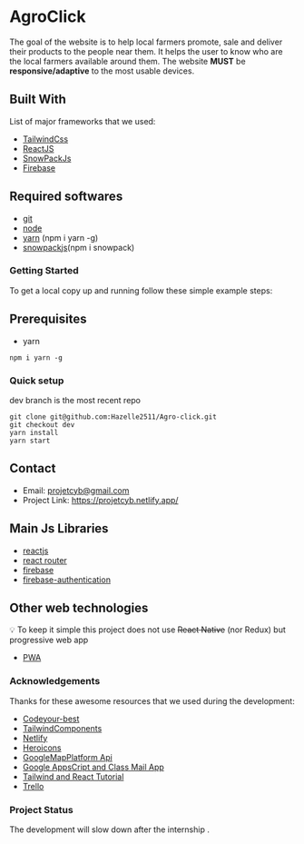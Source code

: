 

# AgroClick

The goal of the website is to help local farmers promote,  sale  and deliver their products to the people near them. It helps the user to know who are the local farmers available around them. The website  **MUST**  be  **responsive/adaptive** to the most usable devices. 


## Built With

List of major frameworks that we used:

- [TailwindCss](https://tailwindcss.com/docs/guides/create-react-app)
- [ReactJS](https://reactjs.org/docs/create-a-new-react-app.html)
- [SnowPackJs](https://www.snowpack.dev/)
- [Firebase](https://firebase.google.com/docs/web/setup)


## Required softwares
- [git](https://git-scm.com/book/en/v2/Getting-Started-Installing-Git)
- [node](https://nodejs.org/en/download/)
- [yarn](https://classic.yarnpkg.com/en/docs/install/#debian-stable) (npm i yarn -g)
- [snowpackjs](https://www.snowpack.dev/)(npm i snowpack)

### Getting Started

To get a local copy up and running follow these simple example steps:


## Prerequisites


- yarn      

```
npm i yarn -g

```

### Quick setup

dev branch is the most recent repo

```
git clone git@github.com:Hazelle2511/Agro-click.git
git checkout dev
yarn install
yarn start

```

## Contact

- Email: projetcyb@gmail.com
- Project Link: https://projetcyb.netlify.app/

## Main Js Libraries

- [reactjs](https://reactjs.org)
- [react router](https://reacttraining.com/react-router/web/guides/quick-start)
- [firebase](https://firebase.google.com/)
- [firebase-authentication](https://firebase.google.com/docs/auth)


## Other web technologies

:bulb: To keep it simple this project does not use ~~React Native~~ (nor Redux) but progressive web app

- [PWA](https://developer.mozilla.org/en-US/docs/Web/Progressive_web_apps)


### Acknowledgements
Thanks for these awesome resources that we used during the development:

- [Codeyour-best](https://github.com/codeyour-best)
- [TailwindComponents](tailwindcomponents.com/)
- [Netlify](https://app.netlify.com/)
- [Heroicons](https://heroicons.dev/)
- [GoogleMapPlatform Api](https://developers.google.com/maps)
- [Google  AppsCript and Class Mail App](https://developers.google.com/apps-script/reference/mail/mail-app#sendemailrecipient,-subject,-body)
- [Tailwind and React Tutorial](https://www.youtube.com/watch?v=gOQ31Kc8H5E)
- [Trello](https://trello.com/b/LKlN4SRW)



### Project Status
The development will slow down after the internship .


